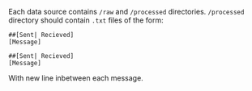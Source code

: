Each data source contains `/raw` and `/processed` directories. `/processed` directory should contain `.txt` files of the form:
```
##[Sent| Recieved]
[Message]

##[Sent| Recieved]
[Message]
```
With new line inbetween each message.